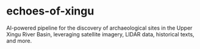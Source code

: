 # echoes-of-xingu
AI-powered pipeline for the discovery of archaeological sites in the Upper Xingu River Basin, leveraging satellite imagery, LIDAR data, historical texts, and more.
